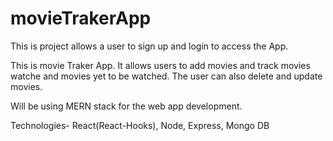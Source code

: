 # movieTrakerApp
This is project allows a user to sign up and login to access the App.

This is movie Traker App. It allows users to add movies and track movies watche and movies yet to be watched. The user can also delete and update movies.

Will be using MERN stack for the web app development.

Technologies- React(React-Hooks), Node, Express, Mongo DB  